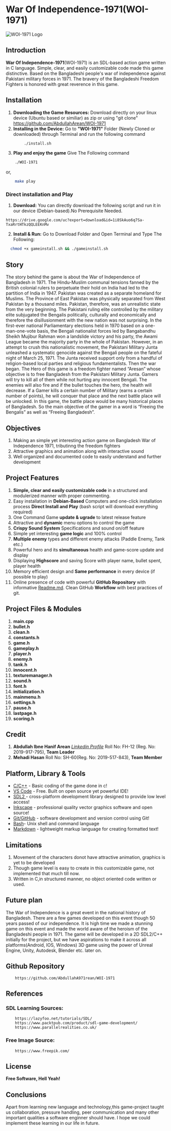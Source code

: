 # **War Of Independence-1971**(WOI-1971)
![WOI-1971 Logo](assets/woinewhomepage.png)

##  **Introduction**
**War Of Independence-1971**(WOI-1971) is an SDL-based action game written in C language. Simple, clear, and easily customizable code made this game distinctive. Based on the Bangladeshi people's war of independence against Pakistani military forces in 1971. The bravery of the Bangladeshi Freedom Fighters is honored with great reverence in this game. 

## **Installation**
1. **Downloading the Game Resources:** 
    Download directly on your linux device (Ubuntu based or similiar) as zip or using "git clone" 
        https://github.com/AbdullahArean/WOI-1971
2. **Installing in the Device:**
 Go to **"WOI-1971"** Folder (Newly Cloned or downloaded) through Terminal and run the following command
```bash
        ./install.sh
```

3. **Play and enjoy the game**
  Give The Following command  
  ```bash
      ./WOI-1971 
  ```
  or,
```bash
    make play
```

  ### Direct installation and Play 
  1. **Download:** You can directly download the following script and run it in our device (Debian-based).No Prerequisite Needed.
  
    https://drive.google.com/uc?export=download&id=1i8SkAuo6q7Sa-TxaRrtHTkzQQLEEKnMv 

  2. **Install & Run:** Go to Download Folder and Open Terminal and Type The Following:
  ```bash
    chmod +x gameinstall.sh && ./gameinstall.sh
  ```
## **Story**
The story behind the game is about the War of Independence of Bangladesh in 1971. The Hindu-Muslim communal tensions fanned by the British colonial rulers to perpetuate their hold on India had led to the partition of India in 1947. Pakistan was created as a separate homeland for Muslims. The Province of East Pakistan was physically separated from West Pakistan by a thousand miles. Pakistan, therefore, was an unrealistic state from the very beginning. The Pakistani ruling elite controlled by the military elite subjugated the Bengalis politically, culturally and economically and therefore the disillusionment with the new nation was not surprising. In the first-ever national Parliamentary elections held in 1970 based on a one-man-one-vote basis, the Bengali nationalist forces led by Bangabandhu Sheikh Mujibur Rahman won a landslide victory and his party, the Awami League became the majority party in the whole of Pakistan. However, in an attempt to crush this nationalistic movement, the Pakistani Military Junta unleashed a systematic genocide against the Bengali people on the fateful night of March 25, 1971. The Junta received support only from a handful of religion-based local parties and religious fundamentalists.
Then the war began.
The Hero of this game is a freedom fighter named “Aresan” whose objective is to free Bangladesh from the Pakistani Military Junta. Gamers will try to kill all of them while not hurting any innocent Bengali. The enemies will also fire and if the bullet touches the hero, the health will decrease. If a Gamer kills a certain number of Military (earns a certain number of points), he will conquer that place and the next battle place will be unlocked. In this game, the battle place would be many historical places of Bangladesh. So the main objective of the gamer in a word is “Freeing the Bengalis” as well as “Freeing Bangladesh”.
## Objectives
 1. Making an simple yet interesting action game on Bangladesh War of Independence 1971, tributinng the freedom fighters
  2. Attractive graphics and animation along with interactive sound
  3. Well organized and documented code to easily understand and further development

## Project Features

  1. **Simple, clear and easily customizable code** in a structured and modulerized manner with proper commenting.
  2. Easy installation in **Debian-Based** Computers and one-click installation process **Direct Install and Play** (bash script will download everything required)
  3. One Command Game **update & ugrade** to latest release feature
  4. Attractive and **dynamic** menu options to control the game
  5. **Crispy Sound System** Specifications and sound on/off feature
  6. Simple yet interesting **game logic** and 100% control 
  7. **Multiple enemy** types and different enemy attacks (Paddle Enemy, Tank etc.)
  8. Powerful hero and its **simultaneous** health and game-score update and display
  9. Displaying **Highscore** and saving Score with player name, bullet spent, player health
  10. Memory efficient design and **Same performance** in every device (if possible to play) 
  11. Online presence of code with powerful **GitHub Repository** with informative [Readme.md](https://github.com/AbdullahArean/WOI-1971#readme). Clean GitHub **Workflow** with best practices of git.

## **Project Files & Modules**
1. **main.cpp**
2. **bullet.h**
3. **clean.h**
4. **constants.h**
5. **game.h**
6. **gameplay.h**
7. **player.h**
8. **enemy.h**
9. **tank.h**
10. **innocent.h**
11. **texturemanager.h**
12. **sound.h**
13. **font.h**
14. **initialization.h**
15. **mainmenu.h**
16. **settings.h**
17. **pause.h**
18. **lastpage.h**
19. **scoring.h**

## **Credit**
1. **Abdullah Ibne Hanif Arean** [*Linkedin Profile*](https://www.linkedin.com/in/abdullaharean/)
        Roll No: FH-12 (Reg. No: 2019-917-795), **Team Leader** 
2. **Mehadi Hasan**
        Roll No: SH-60(Reg. No: 2019-517-843), **Team Member**
        

## **Platform, Library & Tools**
- [C/C++](https://en.wikipedia.org/wiki/C%2B%2B) - Basic coding of the game done in c!
- [VS Code](https://code.visualstudio.com/) -  Free. Built on open source yet powerful IDE!
- [ SDL2 ](https://www.libsdl.org) - cross-platform development library designed to provide low level access!
- [ Inkscape](https://inkscape.org/) - professional quality vector graphics software and open source!
- [Git/GitHub](https://github.com/) - software development and version control using Git!
- [Bash](https://www.gnu.org/software/bash/)- Unix shell and command language
- [Markdown](https://en.wikipedia.org/wiki/Markdown) -  lightweight markup language for creating formatted text!

## **Limitations**
1. Movement of the characters donot have attractive animation, graphics is yet to be developed
2. Though game level is easy to create in this customizable game, not implemented that much till now.
3. Written in C,in structured manner, no object oriented code written or used.

## **Future plan**
The War of Independence is a great event in the national history of Bangladesh. There are a few games developed on this event though 50 years passed of our independence. It is high time we made a stunning game on this event and made the world aware of the heroism of the Bangladeshi people in 1971. The game will be developed in a 2D SDL2/C++ initially for the project, but we have aspirations to make it across all platforms(Android, IOS, Windows) 3D game using the power of Unreal Engine, Unity, Autodesk, Blender etc. later on.

## **Github Repository**

        https://github.com/AbdullahA971rean/WOI-1971

## **References**
### SDL Learning Sources:
        https://lazyfoo.net/tutorials/SDL/
        https://www.packtpub.com/product/sdl-game-development/
        https://www.parallelrealities.co.uk/
### Free Image Source: 
        https://www.freepik.com/

## **License**
**Free Software, Hell Yeah!**
## **Conclusions**
Apart from learning new language and technology,this game-project taught us collaboration, pressure handling, peer communication and many other important qualities a software enginner should have. I hope we could implement these learning in our life in future. 


